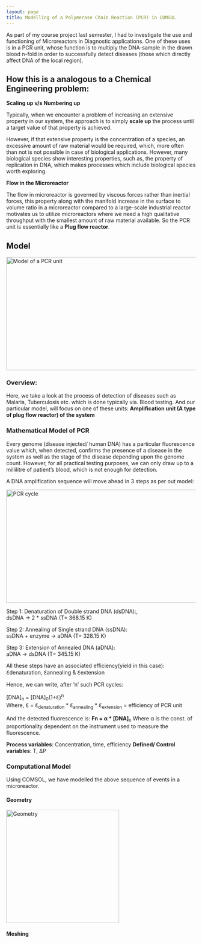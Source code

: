 ```yaml
---
layout: page
title: Modelling of a Polymerase Chain Reaction (PCR) in COMSOL
---
```


As part of my course project last semester, I had to investigate the use and functioning of Microreactors in Diagnostic applications. 
One of these uses is in a PCR unit, whose function is to multiply the DNA-sample in the drawn blood n-fold in order to successfully detect
diseases (those which directly affect DNA of the local region).

## How this is a analogous to a Chemical Engineering problem: 

**Scaling up v/s Numbering up**

Typically, when we encounter a problem of increasing an extensive property in our system, the approach is to simply **scale up** the process until a target value of that property is achieved.

However, if that extensive property is the concentration of a species, an excessive amount of raw material would be required, which, more often than not is not possible in case of biological applications.
However, many biological species show interesting properties, such as, the property of replication in DNA, which makes processes which include biological species worth exploring. 

**Flow in the Microreactor**

The flow in microreactor is governed by viscous forces rather than inertial forces, this property along with the manifold increase in the surface to volume ratio in a microreactor compared to a large-scale industrial reactor motivates us to utilize microreactors where we need a high qualitative throughput with the smallest amount of raw material available. So the PCR unit is essentially like a **Plug flow reactor**.

## Model

<img src="model.jpg" alt="Model of a PCR unit" width="600" height="300">

### Overview:

Here, we take a look at the process of detection of diseases such as Malaria, Tuberculosis etc. which is done typically via. Blood testing.  And our particular model, will focus on one of these units: **Amplification unit (A type of plug flow reactor) of the system**


### Mathematical Model of PCR

Every genome (disease injected/ human DNA) has a particular fluorescence value which, when detected, confirms the presence of a disease in the system as well as the stage of the disease depending upon the genome count. However, for all practical testing purposes, we can only draw up to a millilitre of patient’s blood, which is not enough for detection. <br/>

A DNA amplification sequence will move ahead in 3 steps as per out model: <br/>

<img src="model.jpg" alt="PCR cycle" width="600" height="300">
<br/>

Step 1: Denaturation of Double strand DNA (dsDNA):,<br/>
     dsDNA -> 2 * ssDNA (T= 368.15 K) <br/>
      
Step 2: Annealing of Single strand DNA (ssDNA):<br/>
     ssDNA + enzyme -> aDNA (T= 328.15 K) <br/>

Step 3: Extension of Annealed DNA (aDNA):<br/>
     aDNA -> dsDNA (T= 345.15 K) <br/>
      
All these steps have an associated efficiency(yield in this case): 
Ꜫdenaturation, Ꜫannealing & Ꜫextension <br/>

Hence, we can write, after ‘n’ such PCR cycles: <br/>

[DNA]<sub>n</sub> = [DNA]<sub>0</sub>(1+Ꜫ)<sup>n</sup>      <br/>
Where, Ꜫ = Ꜫ<sub>denaturation</sub> * Ꜫ<sub>annealing</sub> * Ꜫ<sub>extension</sub> = efficiency of PCR unit <br/>


And the detected fluorescence is:  **Fn = α * [DNA]**<sub>n</sub>   Where α is the const. of proportionality dependent on the instrument used to measure the fluorescence. <br/>


**Process variables**: Concentration, time, efficiency
**Defined/ Control variables**: T, ΔP

### Computational Model

Using COMSOL, we have modelled the above sequence of events in a microreactor. <br/>

#### Geometry

<img src="geometry.jpg" alt="Geometry" width="300" height="300">
<br/>

#### Meshing
